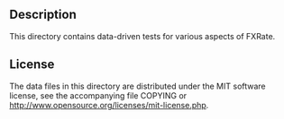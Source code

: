 Description
------------

This directory contains data-driven tests for various aspects of FXRate.

License
--------

The data files in this directory are distributed under the MIT software
license, see the accompanying file COPYING or
http://www.opensource.org/licenses/mit-license.php.

